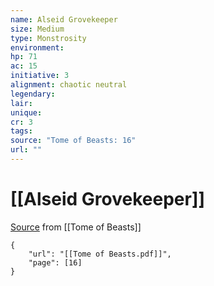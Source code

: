 ```yaml
---
name: Alseid Grovekeeper
size: Medium
type: Monstrosity
environment: 
hp: 71
ac: 15
initiative: 3
alignment: chaotic neutral
legendary: 
lair: 
unique: 
cr: 3
tags: 
source: "Tome of Beasts: 16"
url: ""
---
```

# [[Alseid Grovekeeper]]

[Source](zotero://open-pdf/library/items/ULEQWHJM?page=16) from [[Tome of Beasts]]

```pdf
{
	"url": "[[Tome of Beasts.pdf]]",
	"page": [16]
}
```

